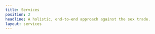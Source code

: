 ```yaml
---
title: Services
position: 2
headline: A holistic, end-to-end approach against the sex trade.
layout: services
---
```


